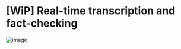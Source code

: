 # [WiP] Real-time transcription and fact-checking

![image](https://github.com/user-attachments/assets/35dbdb80-b0f5-4d08-94be-bc97da878aa4)
